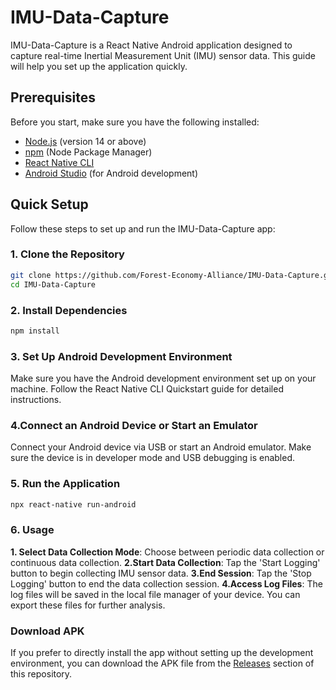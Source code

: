 
# IMU-Data-Capture

IMU-Data-Capture is a React Native Android application designed to capture real-time Inertial Measurement Unit (IMU) sensor data. This guide will help you set up the application quickly.




## Prerequisites

Before you start, make sure you have the following installed:

- [Node.js](https://nodejs.org/) (version 14 or above)
- [npm](https://www.npmjs.com/) (Node Package Manager)
- [React Native CLI](https://reactnative.dev/docs/environment-setup)
- [Android Studio](https://developer.android.com/studio) (for Android development)

## Quick Setup

Follow these steps to set up and run the IMU-Data-Capture app:

### 1. Clone the Repository

```sh
git clone https://github.com/Forest-Economy-Alliance/IMU-Data-Capture.git
cd IMU-Data-Capture

```
### 2. Install Dependencies
   ```sh 
   npm install
   ```

### 3. Set Up Android Development Environment
Make sure you have the Android development environment set up on your machine. Follow the React Native CLI Quickstart guide for detailed instructions.

### 4.Connect an Android Device or Start an Emulator
Connect your Android device via USB or start an Android emulator. Make sure the device is in developer mode and USB debugging is enabled.

### 5. Run the Application
```sh
npx react-native run-android
```
### 6. Usage
 **1. Select Data Collection Mode**: Choose between periodic data collection or continuous data collection.
   **2.Start Data Collection**: Tap the 'Start Logging' button to begin collecting IMU sensor data.
   **3.End Session**: Tap the 'Stop Logging' button to end the data collection session.
   **4.Access Log Files**: The log files will be saved in the local file manager of your device. You can export these files for further analysis.


### Download APK
If you prefer to directly install the app without setting up the development environment, you can download the APK file from the [Releases](https://github.com/Forest-Economy-Alliance/IMU-Data-Capture/releases) section of this repository.

